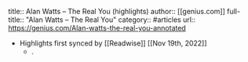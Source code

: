 title:: Alan Watts – The Real You (highlights)
author:: [[genius.com]]
full-title:: "Alan Watts – The Real You"
category:: #articles
url:: https://genius.com/Alan-watts-the-real-you-annotated

- Highlights first synced by [[Readwise]] [[Nov 19th, 2022]]
	- .